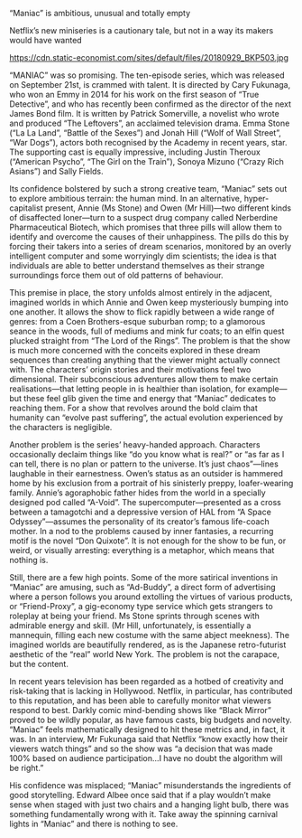 “Maniac” is ambitious, unusual and totally empty

Netflix’s new miniseries is a cautionary tale, but not in a way its makers would have wanted

https://cdn.static-economist.com/sites/default/files/20180929_BKP503.jpg

“MANIAC” was so promising. The ten-episode series, which was released on September 21st, is crammed with talent. It is directed by Cary Fukunaga, who won an Emmy in 2014 for his work on the first season of “True Detective”, and who has recently been confirmed as the director of the next James Bond film. It is written by Patrick Somerville, a novelist who wrote and produced “The Leftovers”, an acclaimed television drama. Emma Stone (“La La Land”, “Battle of the Sexes”) and Jonah Hill (“Wolf of Wall Street”, “War Dogs”), actors both recognised by the Academy in recent years, star. The supporting cast is equally impressive, including Justin Theroux (“American Psycho”, “The Girl on the Train”), Sonoya Mizuno (“Crazy Rich Asians”) and Sally Fields. 

Its confidence bolstered by such a strong creative team, “Maniac” sets out to explore ambitious terrain: the human mind. In an alternative, hyper-capitalist present, Annie (Ms Stone) and Owen (Mr Hill)—two different kinds of disaffected loner—turn to a suspect drug company called Nerberdine Pharmaceutical Biotech, which promises that three pills will allow them to identify and overcome the causes of their unhappiness. The pills do this by forcing their takers into a series of dream scenarios, monitored by an overly intelligent computer and some worryingly dim scientists; the idea is that individuals are able to better understand themselves as their strange surroundings force them out of old patterns of behaviour.

This premise in place, the story unfolds almost entirely in the adjacent, imagined worlds in which Annie and Owen keep mysteriously bumping into one another. It allows the show to flick rapidly between a wide range of genres: from a Coen Brothers-esque suburban romp; to a glamorous seance in the woods, full of mediums and mink fur coats; to an elfin quest plucked straight from “The Lord of the Rings”. The problem is that the show is much more concerned with the conceits explored in these dream sequences than creating anything that the viewer might actually connect with. The characters’ origin stories and their motivations feel two dimensional. Their subconscious adventures allow them to make certain realisations—that letting people in is healthier than isolation, for example—but these feel glib given the time and energy that “Maniac” dedicates to reaching them. For a show that revolves around the bold claim that humanity can “evolve past suffering”, the actual evolution experienced by the characters is negligible. 

Another problem is the series’ heavy-handed approach. Characters occasionally declaim things like “do you know what is real?” or “as far as I can tell, there is no plan or pattern to the universe. It’s just chaos”—lines laughable in their earnestness. Owen’s status as an outsider is hammered home by his exclusion from a portrait of his sinisterly preppy, loafer-wearing family. Annie’s agoraphobic father hides from the world in a specially designed pod called “A-Void”. The supercomputer—presented as a cross between a  tamagotchi  and a depressive version of HAL from “A Space Odyssey”—assumes the personality of its creator’s famous life-coach mother. In a nod to the problems caused by inner fantasies, a recurring motif is the novel “Don Quixote”. It is not enough for the show to be fun, or weird, or visually arresting: everything is a metaphor, which means that nothing is. 

Still, there are a few high points. Some of the more satirical inventions in “Maniac” are amusing, such as “Ad-Buddy”, a direct form of advertising where a person follows you around extolling the virtues of various products, or “Friend-Proxy”, a gig-economy type service which gets strangers to roleplay at being your friend. Ms Stone sprints through scenes with admirable energy and skill. (Mr Hill, unfortunately, is essentially a mannequin, filling each new costume with the same abject meekness). The imagined worlds are beautifully rendered, as is the Japanese retro-futurist aesthetic of the “real” world New York. The problem is not the carapace, but the content. 

In recent years television has been regarded as a hotbed of creativity and risk-taking that is lacking in Hollywood. Netflix, in particular, has contributed to this reputation, and has been able to carefully monitor what viewers respond to best. Darkly comic mind-bending shows like “Black Mirror” proved to be wildly popular, as have famous casts, big budgets and novelty. “Maniac” feels mathematically designed to hit these metrics and, in fact, it was. In an interview, Mr Fukunaga said that Netflix “know exactly how their viewers watch things” and so the show was “a decision that was made 100% based on audience participation...I have no doubt the algorithm will be right.”

His confidence was misplaced; “Maniac” misunderstands the ingredients of good storytelling. Edward Albee once said that if a play wouldn’t make sense when staged with just two chairs and a hanging light bulb, there was something fundamentally wrong with it. Take away the spinning carnival lights in “Maniac” and there is nothing to see. 